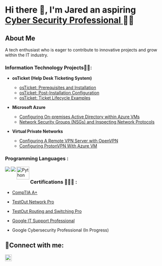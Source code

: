 <h1>Hi there 👋, I'm Jared an aspiring <a href="https://www.linkedin.com/in/jared-bowens-1906641a2/">Cyber Security Professional </a>👨‍💻</h1>

<h2>About Me </h2>
A tech enthusiast who is eager to contribute to innovative projects and grow within the IT industry. 

<h3> Information Technology Projects👨‍💻:</h3>

- <b>osTicket (Help Desk Ticketing System)</b>
  - [osTicket: Prerequisites and Installation](https://github.com/JaredB25/osticket-prereqs)
  - [osTicket: Post-Installation Configuration](https://github.com/JaredB25/post-install-config)
  - [osTicket: Ticket Lifecycle Examples](https://github.com/JaredB25/ticket-lifecycle)
- <b>Microsoft Azure</b>
  - [Configuring On-premises Active Directory within Azure VMs](https://github.com/joshmadakorcc/configure-ad)
  - [Network Security Groups (NSGs) and Inspecting Network Protocols](https://github.com/JaredB25/Azure-networking)
  
- <b>Virtual Private Networks</b>
  - [Configuring A Remote VPN Server with OpenVPN](https://github.com/JaredB25/OpenVPNLab1)
  - [Configuring ProtonVPN With Azure VM](https://github.com/JaredB25/VPNLab1)


<h3> Programming Languages :</h3>

<img align="left" src="https://img.shields.io/badge/C%2B%2B-00599C?style=for-the-badge&logo=c%2B%2B&logoColor=white" />
<img align="left"  src="https://img.shields.io/badge/C%23-239120?style=for-the-badge&logo=csharp&logoColor=white"/> 
<a href="https://www.python.org" target="_blank"><img align="left" alt="Python" height ="42px" src="https://raw.githubusercontent.com/rahul-jha98/github_readme_icons/main/language_and_tools/square/python/python.svg"></a>
<br/>


  <h3> Certifications 👨🏿‍🎓 :</h3>

  - [CompTIA A+](https://www.comptia.org/certifications/a)

  - [TestOut Network Pro](https://certification.testout.com/verifycert/6-1C6-W9GDP)
  - [TestOut Routing and Switching Pro](https://certification.testout.com/verifycert/6-1C6-V4FJ76)
  -  [Google IT Support Professional](https://coursera.org/share/6da11c44ce4f0fa6cc1026ab8215169f)
 -  Google Cybersecurity Professional (In Progress)
    



<h2>🤳Connect with me:</h2>

[<img align="left" alt="Josh | LinkedIn" width="22px" src="https://cdn.jsdelivr.net/npm/simple-icons@v3/icons/linkedin.svg" />][linkedin]


[linkedin]: https://www.linkedin.com/in/jared-bowens-1906641a2/
